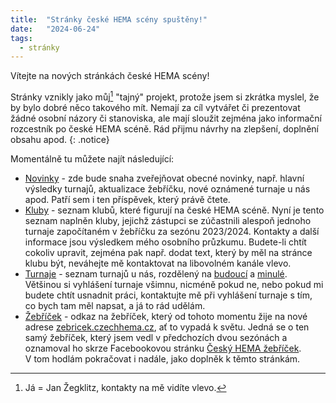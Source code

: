 ```yaml
---
title:  "Stránky české HEMA scény spuštěny!"
date:   "2024-06-24"
tags:
  - stránky
---
```

Vítejte na&nbsp;nových stránkách české HEMA scény!

Stránky vznikly jako můj[^1] "tajný" projekt, protože jsem si zkrátka myslel, že by bylo dobré něco takového mít.
Nemají za&nbsp;cíl vytvářet či prezentovat žádné osobní názory či stanoviska, ale mají sloužit zejména jako informační rozcestník po&nbsp;české HEMA scéně.
Rád přijmu návrhy na&nbsp;zlepšení, doplnění obsahu apod.
{: .notice}

Momentálně tu můžete najít následující:
* [Novinky](/novinky) - zde bude snaha zveřejňovat obecné novinky, např. hlavní výsledky turnajů, aktualizace žebříčku, nové oznámené turnaje u&nbsp;nás apod. Patří sem i ten příspěvek, který právě čtete.
* [Kluby](/kluby) - seznam klubů, které figurují na&nbsp;české HEMA scéně. Nyní je tento seznam naplněn kluby, jejichž zástupci se zúčastnili alespoň jednoho turnaje započítaném v&nbsp;žebříčku za&nbsp;sezónu 2023/2024. Kontakty a další informace jsou výsledkem mého osobního průzkumu. Budete-li chtít cokoliv upravit, zejména pak např. dodat text, který by měl na&nbsp;stránce klubu být, neváhejte mě kontaktovat na&nbsp;libovolném kanále vlevo.
* [Turnaje](/turnaje/budouci) - seznam turnajů u&nbsp;nás, rozdělený na&nbsp;[budoucí](/turnaje/budouci) a [minulé](/turnaje/minule). Většinou si vyhlášení turnaje všimnu, nicméně pokud ne, nebo pokud mi budete chtít usnadnit práci, kontaktujte mě při&nbsp;vyhlášení turnaje s&nbsp;tím, co&nbsp;bych tam měl napsat, a já to rád udělám.
* [Žebříček](https://zebricek.czechhema.cz) - odkaz na&nbsp;žebříček, který od&nbsp;tohoto momentu žije na&nbsp;nové adrese [zebricek.czechhema.cz](https://zebricek.czechhema.cz), ať to vypadá k&nbsp;světu. Jedná se o&nbsp;ten samý žebříček, který jsem vedl v&nbsp;předchozích dvou sezónách a oznamoval ho skrze Facebookovou stránku [Český HEMA žebříček](https://www.facebook.com/HEMAzebricekCZ). V&nbsp;tom hodlám pokračovat i nadále, jako doplněk k&nbsp;těmto stránkám.

[^1]: Já = Jan Žegklitz, kontakty na&nbsp;mě vidíte vlevo.